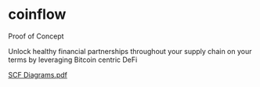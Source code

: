 # coinflow
Proof of Concept

Unlock healthy financial partnerships throughout your supply chain on your terms by leveraging Bitcoin centric DeFi

[SCF Diagrams.pdf](https://github.com/dylanft/coinflow/files/8407787/SCF.Diagrams.pdf)


<!-- 
Example:
>> ::set_tx_sender ST1SJ3DTE5DN7X54YDH5D64R3BCB6A2AG2ZQ8YPD5
>> (contract-call? 'ST1PQHQKV0RJXZFY1DGX8MNSNYVE3VGZJSRTPGZGM.coinflow-usda-xbtc signal-interest u1000000 u145)


>> ::set_tx_sender ST2CY5V39NHDPWSXMW9QDT3HC3GD6Q6XX4CFRK9AG
>> ::get_assets_maps

>> (contract-call? 'ST1PQHQKV0RJXZFY1DGX8MNSNYVE3VGZJSRTPGZGM.coinflow-usda-xbtc lock-up-LP-collateral 'ST1SJ3DTE5DN7X54YDH5D64R3BCB6A2AG2ZQ8YPD5 u288 u1000000)

>> ::set_tx_sender ST1SJ3DTE5DN7X54YDH5D64R3BCB6A2AG2ZQ8YPD5
>> (contract-call? 'ST1PQHQKV0RJXZFY1DGX8MNSNYVE3VGZJSRTPGZGM.coinflow-usda-xbtc send-collateral-to-LP u40 'ST2CY5V39NHDPWSXMW9QDT3HC3GD6Q6XX4CFRK9AG none) -->
